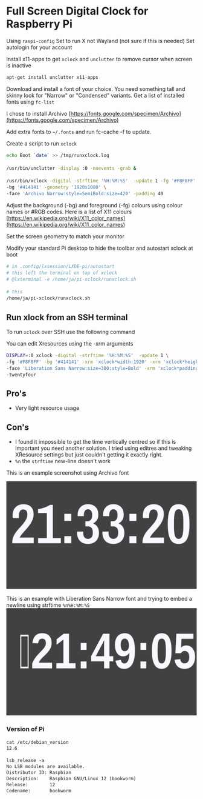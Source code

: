 # Full Screen Digital Clock for Raspberry Pi

Using `raspi-config`
Set to run X not Wayland (not sure if this is needed)
Set autologin for your account

Install x11-apps to get `xclock` and `unclutter` to remove cursor when screen is inactive

```sh
apt-get install unclutter x11-apps
```
Download and install a font of your choice. You need something tall and skinny look for "Narrow" or "Condensed" variants. Get a list of installed fonts using `fc-list`

I chose to install Archivo [https://fonts.google.com/specimen/Archivo](https://fonts.google.com/specimen/Archivo)

Add extra fonts to `~/.fonts` and run fc-cache -f to update.

Create a script to run `xclock`

```sh
echo Boot `date` >> /tmp/runxclock.log

/usr/bin/unclutter -display :0 -noevents -grab &

/usr/bin/xclock -digital -strftime '%H:%M:%S'  -update 1 -fg '#F8F8FF' \
-bg '#414141' -geometry '1920x1080' \
-face 'Archivo Narrow:style=SemiBold:size=420' -padding 40
```
Adjust the background (-bg) and foreground (-fg) colours using colour names or #RGB codes. Here is a list of X11 colours [https://en.wikipedia.org/wiki/X11_color_names](https://en.wikipedia.org/wiki/X11_color_names)

Set the screen geometry to match your monitor

Modify your standard Pi desktop to hide the toolbar and autostart xclock at boot

```sh
# in .config/lxsession/LXDE-pi/autostart
# this left the terminal on top of xclock
# @lxterminal -e /home/ja/pi-xclock/runxclock.sh

# this
/home/ja/pi-xclock/runxclock.sh
```

## Run xlock from an SSH terminal
To run `xclock` over SSH use the following command

You can edit Xresources using the -xrm arguments

```sh
DISPLAY=:0 xclock -digital -strftime '%H:%M:%S'  -update 1 \
-fg '#F8F8FF' -bg '#414141' -xrm 'xclock*width:1920' -xrm 'xclock*height:1080' \
-face 'Liberation Sans Narrow:size=380:style=Bold' -xrm 'xclock*padding:130' \
-twentyfour
```

## Pro's
- Very light resource usage

## Con's
- I found it impossible to get the time vertically centred so if this is important you need another solution. I tried using editres and tweaking XResource settings but just couldn't getting it exactly right.
- `%n` the `strftime` new-line doesn't work

This is an example screenshot using Archivo font

![screen shot](screenshot/2024-07-19-213320_1920x1080_scrot.png)

This is an example with Liberation Sans Narrow font and trying to embed a newline using strftime `%n%H:%M:%S`
![screen shot](screenshot/2024-07-19-214905_1920x1080_scrot.png)

### Version of Pi
```
cat /etc/debian_version
12.6

lsb_release -a
No LSB modules are available.
Distributor ID: Raspbian
Description:    Raspbian GNU/Linux 12 (bookworm)
Release:        12
Codename:       bookworm
```


